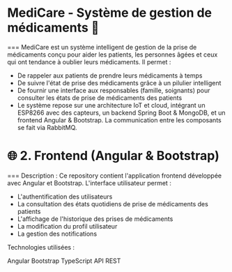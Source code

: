 # MediCare - Système de gestion de médicaments 💊
===
MediCare est un système intelligent de gestion de la prise de médicaments conçu pour aider les patients, les personnes âgées et ceux qui ont tendance à oublier leurs médicaments. Il permet :

- De rappeler aux patients de prendre leurs médicaments à temps
- De suivre l'état de prise des médicaments grâce à un pilulier intelligent
- De fournir une interface aux responsables (famille, soignants) pour consulter les états de prise de médicaments des patients
- Le système repose sur une architecture IoT et cloud, intégrant un ESP8266 avec des capteurs, un backend Spring Boot & MongoDB, et un frontend Angular & Bootstrap. La communication entre les composants se fait via RabbitMQ.

#  🌐 2. Frontend (Angular & Bootstrap)
===
Description :
Ce repository contient l'application frontend développée avec Angular et Bootstrap. L'interface utilisateur permet :

- L'authentification des utilisateurs
- La consultation des états quotidiens de prise de médicaments des patients
- L'affichage de l'historique des prises de médicaments
- La modification du profil utilisateur
- La gestion des notifications
  
Technologies utilisées :

Angular
Bootstrap
TypeScript
API REST
